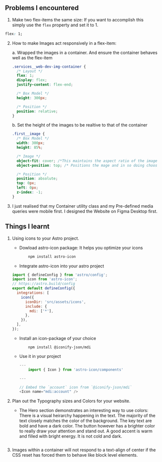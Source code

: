 ## Problems I encountered

1. Make two flex-items the same size: If you want to accomplish this simply use
   the `flex` property and set it to 1.

```css
flex: 1;
```

2. How to make Images act responsively in a flex-item:

   a. Wrapped the images in a container. And ensure the container behaves well as the flex-item

   ```css
   .services__web-dev-img-container {
     /* Layout */
     flex: 1;
     display: flex;
     justify-content: flex-end;

     /* Box Model */
     height: 300px;

     /* Position */
     position: relative;
   }
   ```

   b. Set the height of the images to be realtive to that of the container

   ```css
   .first__image {
     /* Box Model */
     width: 300px;
     height: 85%;

     /* Image */
     object-fit: cover; /*This maintains the aspect ratio of the image within the specified image width and height */
     object-position: top; /* Positions the mage and in so doing chooses what part of the image to show within the specified width and height */

     /* Position */
     position: absolute;
     top: 0px;
     left: 0px;
     z-index: -1;
   }
   ```

3. I just realised that my Container utility class and my Pre-defined media queries were
   mobile first. I designed the Website on Figma Desktop first.

## Things I learnt

1.  Using icons to your Astro project.

    - Dowload astro-icon package: It helps you optimize your icons
      ```bash
          npm install astro-icon
      ```
    - Integrate astro-icon into your astro project

    ```javascript
    import { defineConfig } from 'astro/config';
    import icon from 'astro-icon';
    // https://astro.build/config
    export default defineConfig({
      integrations: [
        icon({
          iconDir: 'src/assets/icons',
          include: {
            mdi: ['*'],
          },
        }),
      ],
    });
    ```

    - Install an icon-package of your choice
      ```terminal
          npm install @iconify-json/mdi
      ```
    - Use it in your project

      ```javascript
      ---
          import { Icon } from 'astro-icon/components'

      ---

      // Embed the `account` icon from `@iconify-json/mdi`
      <Icon name="mdi:account" />
      ```

2.  Plan out the Typography sizes and Colors for your website.

    - The Hero section demonstrates an interesting way to use colors: There is a visual heirarchy happening in the text. The majority of the text closely matches the color of the background. The key text are bold and have a dark color. The button however has a brighter color to really draw your attention and stand out. A good accent is warm and filled with bright energy. It is not cold and dark.

    ```c

    ```

3.  Images within a container will not respond to a text-align of center if the CSS reset has forced them to behave like block level elements.

<!-- # Astro Starter Kit: Basics

```sh
npm create astro@latest -- --template basics
````

[![Open in StackBlitz](https://developer.stackblitz.com/img/open_in_stackblitz.svg)](https://stackblitz.com/github/withastro/astro/tree/latest/examples/basics)
[![Open with CodeSandbox](https://assets.codesandbox.io/github/button-edit-lime.svg)](https://codesandbox.io/p/sandbox/github/withastro/astro/tree/latest/examples/basics)
[![Open in GitHub Codespaces](https://github.com/codespaces/badge.svg)](https://codespaces.new/withastro/astro?devcontainer_path=.devcontainer/basics/devcontainer.json)

> 🧑‍🚀 **Seasoned astronaut?** Delete this file. Have fun!

![just-the-basics](https://github.com/withastro/astro/assets/2244813/a0a5533c-a856-4198-8470-2d67b1d7c554)

## 🚀 Project Structure

Inside of your Astro project, you'll see the following folders and files:

```text
/
├── public/
│   └── favicon.svg
├── src/
│   ├── components/
│   │   └── Card.astro
│   ├── layouts/
│   │   └── Layout.astro
│   └── pages/
│       └── index.astro
└── package.json
```

Astro looks for `.astro` or `.md` files in the `src/pages/` directory. Each page is exposed as a route based on its file name.

There's nothing special about `src/components/`, but that's where we like to put any Astro/React/Vue/Svelte/Preact components.

Any static assets, like images, can be placed in the `public/` directory.

## 🧞 Commands

All commands are run from the root of the project, from a terminal:

| Command                   | Action                                           |
| :------------------------ | :----------------------------------------------- |
| `npm install`             | Installs dependencies                            |
| `npm run dev`             | Starts local dev server at `localhost:4321`      |
| `npm run build`           | Build your production site to `./dist/`          |
| `npm run preview`         | Preview your build locally, before deploying     |
| `npm run astro ...`       | Run CLI commands like `astro add`, `astro check` |
| `npm run astro -- --help` | Get help using the Astro CLI                     |

## 👀 Want to learn more?

Feel free to check [our documentation](https://docs.astro.build) or jump into our [Discord server](https://astro.build/chat). -->
